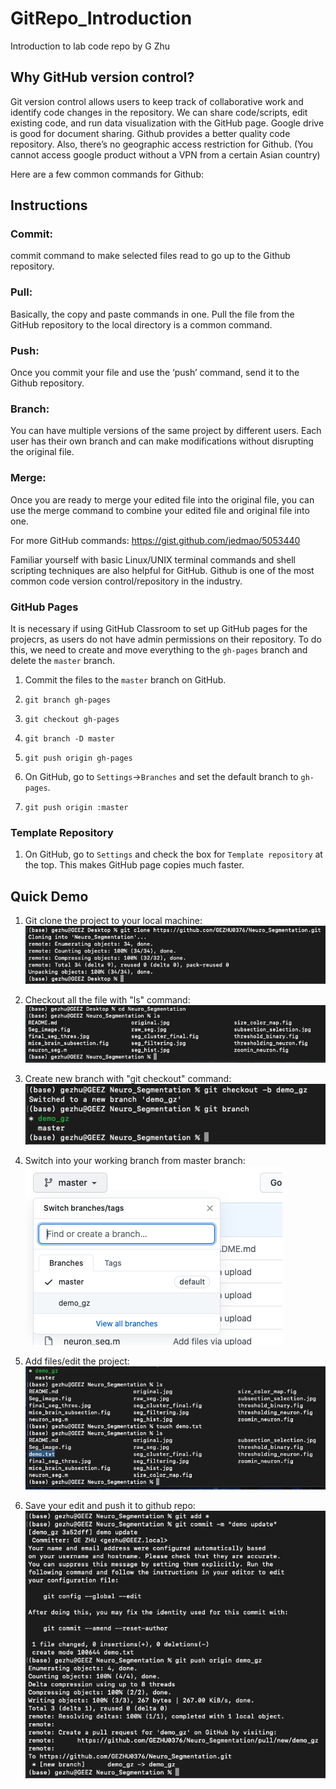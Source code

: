 # GitRepo_Introduction
Introduction to lab code repo
by G Zhu

## Why GitHub version control?

Git version control allows users to keep track of collaborative work and identify code changes in the repository. We can share code/scripts, edit existing code, and run data visualization with the GitHub page. Google drive is good for document sharing. Github provides a better quality code repository. Also, there’s no geographic access restriction for Github. (You cannot access google product without a VPN from a certain Asian country)

Here are a few common commands for Github:

## Instructions

### Commit:
commit command to make selected files read to go up to the Github repository. 

### Pull:
Basically, the copy and paste commands in one. Pull the file from the GitHub repository to the local directory is a common command. 

### Push:
Once you commit your file and use the ‘push’ command, send it to the Github repository. 

### Branch: 
You can have multiple versions of the same project by different users. Each user has their own branch and can make modifications without disrupting the original file. 

### Merge:
Once you are ready to merge your edited file into the original file, you can use the merge command to combine your edited file and original file into one. 

For more GitHub commands: https://gist.github.com/jedmao/5053440 

Familiar yourself with basic Linux/UNIX terminal commands and shell scripting techniques are also helpful for GitHub. Github is one of the most common code version control/repository in the industry. 

### GitHub Pages

It is necessary if using GitHub Classroom to set up GitHub pages for the projecrs, as users do not have admin permissions on their repository. To do this, we need to create and move everything to the `gh-pages` branch and delete the `master` branch.

1. Commit the files to the `master` branch on GitHub.

1. `git branch gh-pages`

1. `git checkout gh-pages`

1. `git branch -D master`

1. `git push origin gh-pages`

1. On GitHub, go to `Settings`->`Branches` and set the default branch to `gh-pages`.

1. `git push origin :master`

### Template Repository

1. On GitHub, go to `Settings` and check the box for `Template repository` at the top. This makes GitHub page copies much faster.


## Quick Demo 
1. Git clone the project to your local machine:
![](images/git_clone.png)


2. Checkout all the file with "ls" command:
![](images/ls_cloned.png)


3. Create new branch with "git checkout" command:
![](images/checkcurrentbranch.png)


4. Switch into your working branch from master branch:
![](images/newBranch_ongit.png)


5. Add files/edit the project:
![](images/create_demo.png)


6. Save your edit and push it to github repo:
![](images/pushcode.png)

